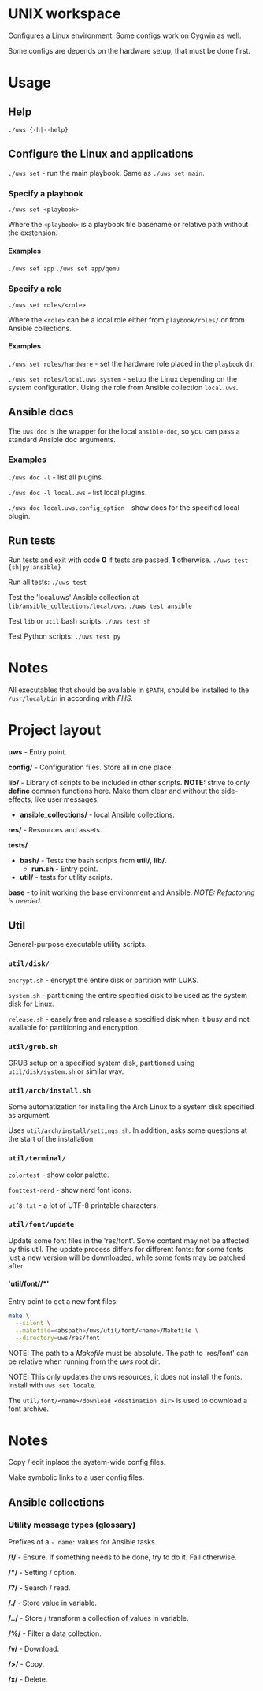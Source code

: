 # UNIX workspace

Configures a Linux environment. Some configs work on Cygwin as well.

Some configs are depends on the hardware setup, that must be done first.

# Usage

## Help

`./uws {-h|--help}`

## Configure the Linux and applications

`./uws set` - run the main playbook. Same as `./uws set main`.

### Specify a playbook

`./uws set <playbook>`

Where the `<playbook>` is a playbook file basename or relative path without the
exstension.

#### Examples
`./uws set app`
`./uws set app/qemu`

### Specify a role

`./uws set roles/<role>`

Where the `<role>` can be a local role either from `playbook/roles/` or from
Ansible collections.

#### Examples

`./uws set roles/hardware` - set the hardware role placed in the `playbook` dir.

`./uws set roles/local.uws.system` - setup the Linux depending on the system
configuration. Using the role from Ansible collection `local.uws`.

## Ansible docs

The `uws doc` is the wrapper for the local `ansible-doc`, so you can pass a
standard Ansible doc arguments.

### Examples

`./uws doc -l` - list all plugins.

`./uws doc -l local.uws` - list local plugins.

`./uws doc local.uws.config_option` - show docs for the specified local plugin.

## Run tests

Run tests and exit with code **0** if tests are passed, **1** otherwise.
`./uws test {sh|py|ansible}`

Run all tests:
`./uws test`

Test the 'local.uws' Ansible collection at `lib/ansible_collections/local/uws`:
`./uws test ansible`

Test `lib` or `util` bash scripts:
`./uws test sh`

Test Python scripts:
`./uws test py`

# Notes

All executables that should be available in `$PATH`, should be installed to the
`/usr/local/bin` in according with *FHS*.

# Project layout

**uws** - Entry point.

**config/** - Configuration files. Store all in one place.

**lib/** - Library of scripts to be included in other scripts. **NOTE:** strive
to only **define** common functions here. Make them clear and without the
side-effects, like user messages.
  * **ansible_collections/** - local Ansible collections.

**res/** - Resources and assets.

**tests/**
  * **bash/** - Tests the bash scripts from **util/**, **lib/**.
    * **run.sh** - Entry point.
  * **util/** - tests for utility scripts.

**base** - to init working the base environment and Ansible.
*NOTE: Refactoring is needed.*

## Util

General-purpose executable utility scripts.

### `util/disk/`

`encrypt.sh` - encrypt the entire disk or partition with LUKS.

`system.sh` - partitioning the entire specified disk to be used as the system
disk for Linux.

`release.sh` - easely free and release a specified disk when it busy and not
available for partitioning and encryption.

### `util/grub.sh`

GRUB setup on a specified system disk, partitioned using `util/disk/system.sh`
or similar way.

### `util/arch/install.sh`

Some automatization for installing the Arch Linux to a system disk specified
as argument.

Uses `util/arch/install/settings.sh`. In addition, asks some questions at the
start of the installation.

### `util/terminal/`

`colortest` - show color palette.

`fonttest-nerd` - show nerd font icons.

`utf8.txt` - a lot of UTF-8 printable characters.

### `util/font/update`

Update some font files in the 'res/font'. Some content may not be affected by
this util. The update process differs for different fonts: for some fonts just
a new version will be downloaded, while some fonts may be patched after.

#### 'util/font/<name>/*'

Entry point to get a new font files:

```bash
make \
  --silent \
  --makefile=<abspath>/uws/util/font/<name>/Makefile \
  --directory=uws/res/font
```

NOTE: The path to a *Makefile* must be absolute. The path to 'res/font' can be
relative when running from the *uws* root dir.

NOTE: This only updates the *uws* resources, it does not install the fonts.
Install with `uws set locale`.

The `util/font/<name>/download <destination dir>` is used to download a font
<name> archive.

# Notes

Copy / edit inplace the system-wide config files.

Make symbolic links to a user config files.

## Ansible collections

### Utility message types (glossary)

Prefixes of a `- name:` values for Ansible tasks.

**/!/** - Ensure. If something needs to be done, try to do it. Fail otherwise.

**/*/** - Setting / option.

**/?/** - Search / read.

**/./** - Store value in variable.

**/../** - Store / transform a collection of values in variable.

**/%/** - Filter a data collection.

**/v/** - Download.

**/>/** - Copy.

**/x/** - Delete.
